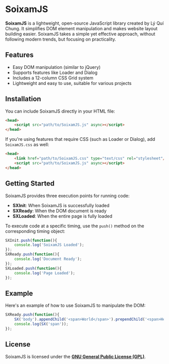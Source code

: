 # SoixamJS

**SoixamJS** is a lightweight, open-source JavaScript library created by Lý Quí Chung. It simplifies DOM element manipulation and makes website layout building easier. SoixamJS takes a simple yet effective approach, without following modern trends, but focusing on practicality.

## Features

- Easy DOM manipulation (similar to jQuery)
- Supports features like Loader and Dialog
- Includes a 12-column CSS Grid system
- Lightweight and easy to use, suitable for various projects

## Installation

You can include SoixamJS directly in your HTML file:

```html
<head>
    <script src="path/to/SoixamJS.js" async></script>
</head>
```

If you're using features that require CSS (such as Loader or Dialog), add `SoixamJS.css` as well:

```html
<head>
    <link href="path/to/SoixamJS.css" type="text/css" rel="stylesheet"/>
    <script src="path/to/SoixamJS.js" async></script>
</head>
```

## Getting Started

SoixamJS provides three execution points for running code:
- **SXInit**: When SoixamJS is successfully loaded
- **SXReady**: When the DOM document is ready
- **SXLoaded**: When the entire page is fully loaded

To execute code at a specific timing, use the `push()` method on the corresponding timing object:

```javascript
SXInit.push(function(){
    console.log('SoixamJS Loaded');
});
SXReady.push(function(){
    console.log('Document Ready');
});
SXLoaded.push(function(){
    console.log('Page Loaded');
});
```

## Example

Here's an example of how to use SoixamJS to manipulate the DOM:

```javascript
SXReady.push(function(){
    SX('body').appendChild('<span>World</span>').prependChild('<span>Hello</span>');
    console.log(SX('span'));
});
```

## License

SoixamJS is licensed under the **[GNU General Public License (GPL)](https://www.gnu.org/licenses/gpl-3.0.html)**.
